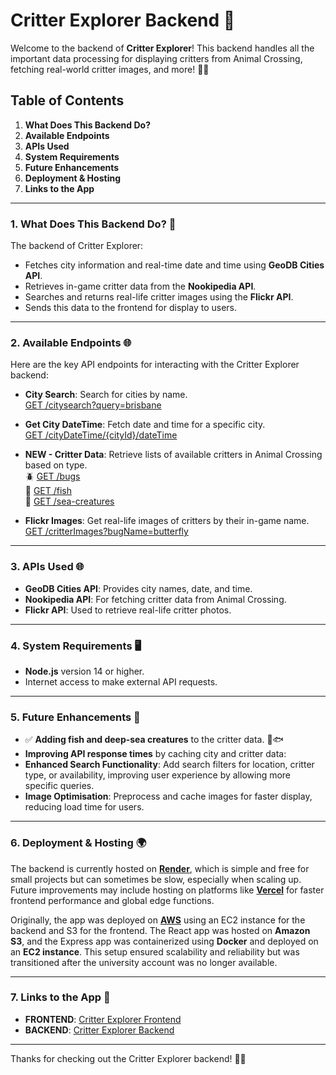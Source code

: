 # Critter Explorer Backend 🐛

Welcome to the backend of **Critter Explorer**! This backend handles all the important data processing for displaying critters from Animal Crossing, fetching real-world critter images, and more! 🦋✨

## Table of Contents
1. **What Does This Backend Do?**
2. **Available Endpoints**
3. **APIs Used**
4. **System Requirements**
5. **Future Enhancements**
6. **Deployment & Hosting**
7. **Links to the App**

---

### 1. What Does This Backend Do? 🚀
The backend of Critter Explorer:
- Fetches city information and real-time date and time using **GeoDB Cities API**.
- Retrieves in-game critter data from the **Nookipedia API**.
- Searches and returns real-life critter images using the **Flickr API**.
- Sends this data to the frontend for display to users.

---

### 2. Available Endpoints 🌐
Here are the key API endpoints for interacting with the Critter Explorer backend:

- **City Search**: Search for cities by name.  
  [GET /citysearch?query=brisbane](https://critter-explorer-backend.onrender.com/citysearch?query=brisbane)

- **Get City DateTime**: Fetch date and time for a specific city.  
  [GET /cityDateTime/{cityId}/dateTime](https://critter-explorer-backend.onrender.com/cityDateTime/{cityId}/dateTime)

- **NEW - Critter Data**: Retrieve lists of available critters in Animal Crossing based on type.  
  🪲 [GET /bugs](https://critter-explorer-backend.onrender.com/bugs)  
  🐠 [GET /fish](https://critter-explorer-backend.onrender.com/fish)  
  🪼 [GET /sea-creatures](https://critter-explorer-backend.onrender.com/sea-creatures)  

- **Flickr Images**: Get real-life images of critters by their in-game name.  
  [GET /critterImages?bugName=butterfly](https://critter-explorer-backend.onrender.com/critterImages?bugName=butterfly)

---

### 3. APIs Used 🌐
- **GeoDB Cities API**: Provides city names, date, and time.
- **Nookipedia API**: For fetching critter data from Animal Crossing.
- **Flickr API**: Used to retrieve real-life critter photos.

---

### 4. System Requirements 🖥️
- **Node.js** version 14 or higher.
- Internet access to make external API requests.

---

### 5. Future Enhancements 🚀
- ✅ **Adding fish and deep-sea creatures** to the critter data. 🌊🐟
- **Improving API response times** by caching city and critter data:
- **Enhanced Search Functionality**: Add search filters for location, critter type, or availability, improving user experience by allowing more specific queries.
- **Image Optimisation**: Preprocess and cache images for faster display, reducing load time for users.

---

### 6. Deployment & Hosting 🌍

The backend is currently hosted on [**Render**](https://render.com/), which is simple and free for small projects but can sometimes be slow, especially when scaling up. Future improvements may include hosting on platforms like [**Vercel**](https://vercel.com/) for faster frontend performance and global edge functions.

Originally, the app was deployed on [**AWS**](https://aws.amazon.com/) using an EC2 instance for the backend and S3 for the frontend. The React app was hosted on **Amazon S3**, and the Express app was containerized using **Docker** and deployed on an **EC2 instance**. This setup ensured scalability and reliability but was transitioned after the university account was no longer available.

---

### 7. Links to the App 🔗
- **FRONTEND**: [Critter Explorer Frontend](https://critter-explorer.netlify.app/)
- **BACKEND**: [Critter Explorer Backend](https://critter-explorer-backend.onrender.com/)

---

Thanks for checking out the Critter Explorer backend! 🦋✨
